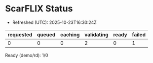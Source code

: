 ﻿# ScarFLIX Status

* Refreshed (UTC): 2025-10-23T16:30:24Z

| requested | queued | caching | validating | ready | failed |
|-----------|--------|---------|------------|-------|--------|
| 0 | 0 | 0 | 2 | 0 | 1 |

Ready (demo/rd): 1/0
